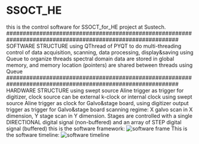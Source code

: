 # SSOCT_HE
this is the control software for SSOCT_for_HE project at Sustech.
############################################################################################################ SOFTWARE STRUCTURE
using QThread of PYQT to do multi-threading control of data acquisition, scanning, data processing, display&saving
using Queue to organize threads
spectral domain data are stored in global memory, and memory location (pointers) are shared between threads using Queue
############################################################################################################ HARDWARE STRUCTURE
using swept source Aline trigger as trigger for digitizer, clock source can be external k-clock or internal clock 
using swept source Aline trigger as clock for Galvo&stage board, using digitizer output trigger as trigger for Galvo&stage board
scanning regime: X galvo scan in X dimension, Y stage scan in Y dimension. 
Stages are controlled with a single DIRECTIONAL digital signal (non-buffered) and an array of STEP digital signal (buffered)
this is the software framework:
![software frame](https://github.com/user-attachments/assets/962d2162-0599-4fcf-8886-57a50430deae)
This is the software timeline:
![software timeline](https://github.com/user-attachments/assets/c8a3ae85-6902-4988-984e-8a155be562bc)
